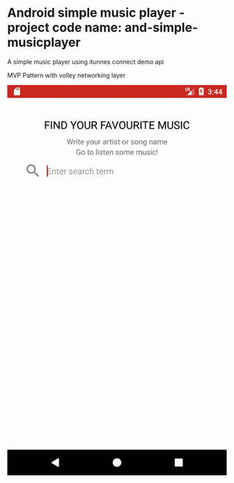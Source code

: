 # Android simple music player - project code name: and-simple-musicplayer
A simple music player using itunnes connect demo api

MVP Pattern with volley networking layer 

![Alt text](assets/mark1.gif?raw=true "The first version")